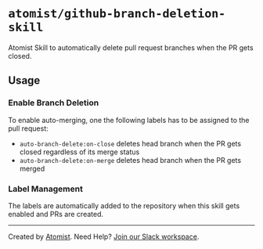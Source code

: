 # `atomist/github-branch-deletion-skill`

Atomist Skill to automatically delete pull request branches when the PR gets closed.

## Usage

### Enable Branch Deletion

To enable auto-merging, one the following labels has to be assigned to the pull request:

 * `auto-branch-delete:on-close` deletes head branch when the PR gets closed regardless of its merge status
 * `auto-branch-delete:on-merge` deletes head branch when the PR gets merged

### Label Management

The labels are automatically added to the repository when this skill gets enabled and PRs are created.

---

Created by [Atomist][atomist].
Need Help?  [Join our Slack workspace][slack].

[atomist]: https://atomist.com/ (Atomist - How Teams Deliver Software)
[slack]: https://join.atomist.com/ (Atomist Community Slack)
 
